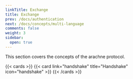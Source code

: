 ```yaml
---
linkTitle: Exchange
title: Exchange
prev: /docs/authentication
next: /docs/concepts/multi-language
comments: false
weight: 3
sidebar:
  open: true
---
```


This section covers the concepts of the arachne protocol.

<!--more-->

{{< cards >}}
  {{< card link="handshake" title="Handshake" icon="handshake" >}}
{{< /cards >}}